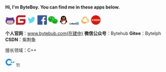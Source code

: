 #### Hi, I'm ByteBoy. You can find me in these apps below.

<img src="images\github.png" width="30"/> <img src="images\gitee.png" width="30" />    <img src=".\images\推特 twitter.png" width="30" />  <img src=".\images\facebook.png" width="30" />  <img src=".\images\WeChat-logo.png" width="30" />  <img src=".\images\QQ.png" width="30" />  <img src="images\Linked In.png" width="30" />  <img src="images\微信公众号.png" width="30" />  <img src="images\CSDN.png" width="30" />  

**个人官网**：www.bytebub.com(在建中)
**微信公众号**：Bytehub
**Gitee**：Bytelph
**CSDN**：紫荆鱼


擅长领域：C++

<img src="images\cpp.png" width="30" /> 11 

